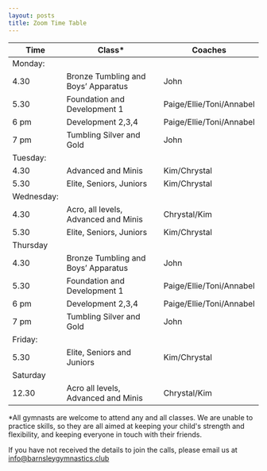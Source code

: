 ```yaml
---
layout: posts
title: Zoom Time Table
---
```


| Time | Class* | Coaches |
| --- | --- | --- |
| Monday: |
| 4.30 | Bronze Tumbling and Boys’ Apparatus | John |
| 5.30 | Foundation and Development 1 | Paige/Ellie/Toni/Annabel |
| 6 pm | Development 2,3,4 | Paige/Ellie/Toni/Annabel |
| 7 pm | Tumbling Silver and Gold | John |
| Tuesday: |
| 4.30 | Advanced and Minis | Kim/Chrystal |
| 5.30 | Elite, Seniors, Juniors | Kim/Chrystal |
| Wednesday: |
| 4.30 | Acro, all levels, Advanced and Minis | Chrystal/Kim |          
| 5.30 | Elite, Seniors, Juniors | Kim/Chrystal |
| Thursday |
| 4.30 | Bronze Tumbling and Boys’ Apparatus | John |
| 5.30 | Foundation and Development 1 | Paige/Ellie/Toni/Annabel |
| 6 pm | Development 2,3,4 | Paige/Ellie/Toni/Annabel |
| 7 pm | Tumbling Silver and Gold | John |
| Friday: |
| 5.30 | Elite, Seniors and Juniors | Kim/Chrystal |
| Saturday |
| 12.30 | Acro all levels, Advanced and Minis | Chrystal/Kim |

*All gymnasts are welcome to attend any and all classes.  We are unable to practice skills, so they are all aimed at keeping your child's strength and flexibility, and keeping everyone in touch with their friends.

If you have not received the details to join the calls, please email us at <info@barnsleygymnastics.club>
